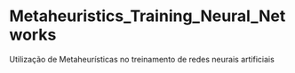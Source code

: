 # Metaheuristics_Training_Neural_Networks
Utilização de Metaheurísticas no treinamento de redes neurais artificiais
